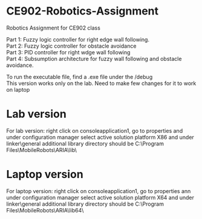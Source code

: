 # CE902-Robotics-Assignment
Robotics Assignment for CE902 class

Part 1: Fuzzy logic controller for right edge wall following.\
Part 2: Fuzzy logic controller for obstacle avoidance\
Part 3: PID controller for right wdge wall following\
Part 4: Subsumption architecture for fuzzy wall following and obstacle avoidance.

To run the executable file, find a .exe file under the /debug\
This version works only on the lab. Need to make few changes for it to work on laptop
# Lab version 
For lab version: right click on consoleapplication1, go to properties and under configuration manager select active solution platform X86 and under linker\general additional library directory should be C:\Program Files\MobileRobots\ARIA\lib\
# Laptop version
For laptop version: right click on consoleapplication1, go to properties ann under configuration manager select active solution platform X64 and under linker\general additional library directory should be C:\Program Files\MobileRobots\ARIA\lib64\
